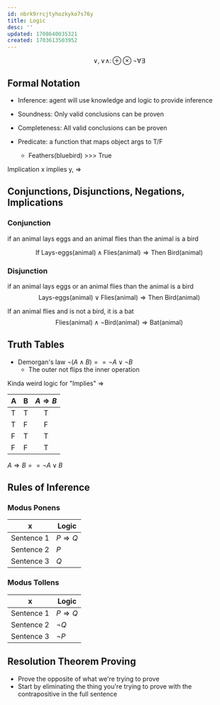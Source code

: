 ```yaml
---
id: nbrk9rrcjtyhozkyko7s76y
title: Logic
desc: ''
updated: 1708640035321
created: 1703613503952
---
```


$$
\vee, \lor
\wedge
\colon
\oplus
\otimes
\lnot
\forall
\exists
$$

## Formal Notation

- Inference: agent will use knowledge and logic to provide inference
- Soundness: Only valid conclusions can be proven
- Completeness: All valid conclusions can be proven

- Predicate: a function that maps object args to T/F
  - Feathers(bluebird) >>> True

Implication x implies y, $\Rightarrow$

## Conjunctions, Disjunctions, Negations, Implications

### Conjunction

if an animal lays eggs and an animal flies than the animal is a bird

$$
\text{If Lays-eggs(animal)} \wedge \text{Flies(animal)} \Rightarrow \text{Then Bird(animal)}
$$

### Disjunction

if an animal lays eggs or an animal flies than the animal is a bird
$$
\text{Lays-eggs(animal)} \vee \text{Flies(animal)} \Rightarrow \text{Then Bird(animal)}
$$

If an animal flies and is not a bird, it is a bat
$$
\text{Flies(animal)} \wedge \lnot\text{Bird(animal)} \Rightarrow \text{Bat(animal)}
$$


## Truth Tables

- Demorgan's law $\lnot(A\wedge B) == \lnot A \vee \lnot B$
  - The outer not flips the inner operation

Kinda weird logic for "Implies" $\Rightarrow$

|A|B|$A\Rightarrow B$|
|--|--|:-:|
|T|T|T|
|T|F|F|
|F|T|T|
|F|F|T|

$A \Rightarrow B == \lnot A \vee B$

## Rules of Inference

### Modus Ponens

|x|Logic|
|--|--|
|Sentence 1| $P \Rightarrow Q$ |
|Sentence 2| $P$ |
|Sentence 3| $Q$ |

### Modus Tollens

|x|Logic|
|--|--|
|Sentence 1| $P \Rightarrow Q$ |
|Sentence 2| $\lnot Q$ |
|Sentence 3| $\lnot P$ |

## Resolution Theorem Proving

- Prove the opposite of what we're trying to prove
- Start by eliminating the thing you're trying to prove with the contrapositive in the full sentence

